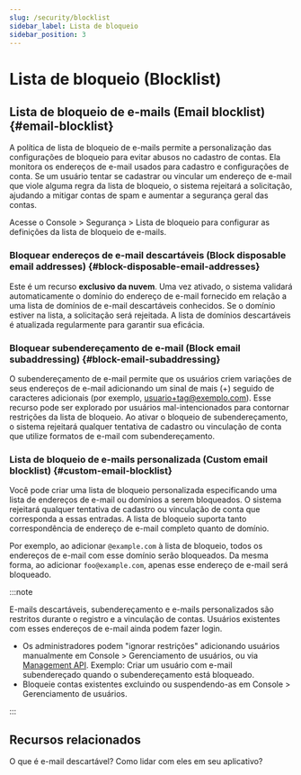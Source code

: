 ```yaml
---
slug: /security/blocklist
sidebar_label: Lista de bloqueio
sidebar_position: 3
---
```


# Lista de bloqueio (Blocklist)

## Lista de bloqueio de e-mails (Email blocklist) {#email-blocklist}

A política de lista de bloqueio de e-mails permite a personalização das configurações de bloqueio para evitar abusos no cadastro de contas. Ela monitora os endereços de e-mail usados para cadastro e configurações de conta. Se um usuário tentar se cadastrar ou vincular um endereço de e-mail que viole alguma regra da lista de bloqueio, o sistema rejeitará a solicitação, ajudando a mitigar contas de spam e aumentar a segurança geral das contas.

Acesse o <CloudLink to="/security/blocklist">Console > Segurança > Lista de bloqueio</CloudLink> para configurar as definições da lista de bloqueio de e-mails.

### Bloquear endereços de e-mail descartáveis (Block disposable email addresses) {#block-disposable-email-addresses}

Este é um recurso **exclusivo da nuvem**. Uma vez ativado, o sistema validará automaticamente o domínio do endereço de e-mail fornecido em relação a uma lista de domínios de e-mail descartáveis conhecidos. Se o domínio estiver na lista, a solicitação será rejeitada. A lista de domínios descartáveis é atualizada regularmente para garantir sua eficácia.

### Bloquear subendereçamento de e-mail (Block email subaddressing) {#block-email-subaddressing}

O subendereçamento de e-mail permite que os usuários criem variações de seus endereços de e-mail adicionando um sinal de mais (+) seguido de caracteres adicionais (por exemplo, usuario+tag@exemplo.com). Esse recurso pode ser explorado por usuários mal-intencionados para contornar restrições da lista de bloqueio. Ao ativar o bloqueio de subendereçamento, o sistema rejeitará qualquer tentativa de cadastro ou vinculação de conta que utilize formatos de e-mail com subendereçamento.

### Lista de bloqueio de e-mails personalizada (Custom email blocklist) {#custom-email-blocklist}

Você pode criar uma lista de bloqueio personalizada especificando uma lista de endereços de e-mail ou domínios a serem bloqueados. O sistema rejeitará qualquer tentativa de cadastro ou vinculação de conta que corresponda a essas entradas. A lista de bloqueio suporta tanto correspondência de endereço de e-mail completo quanto de domínio.

Por exemplo, ao adicionar `@example.com` à lista de bloqueio, todos os endereços de e-mail com esse domínio serão bloqueados. Da mesma forma, ao adicionar `foo@example.com`, apenas esse endereço de e-mail será bloqueado.

:::note

E-mails descartáveis, subendereçamento e e-mails personalizados são restritos durante o registro e a vinculação de contas. Usuários existentes com esses endereços de e-mail ainda podem fazer login.

- Os administradores podem "ignorar restrições" adicionando usuários manualmente em <CloudLink to="/users">Console > Gerenciamento de usuários</CloudLink>, ou via [Management API](https://openapi.logto.io/operation/operation-createuser). Exemplo: Criar um usuário com e-mail subendereçado quando o subendereçamento está bloqueado.
- Bloqueie contas existentes excluindo ou suspendendo-as em <CloudLink to="/users">Console > Gerenciamento de usuários</CloudLink>.

:::

## Recursos relacionados

<Url href="https://blog.logto.io/disposable-email">O que é e-mail descartável? Como lidar com eles em seu aplicativo?</Url>
